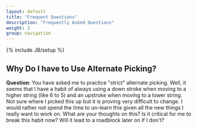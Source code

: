 ```yaml
---
layout: default
title: "Frequent Questions"
description: "Frequently Asked Questions"
weight: 3
group: navigation
---
```

{% include JB/setup %}

## Why Do I have to Use Alternate Picking?

**Question**: You have asked me to practice "strict" alternate picking. Well, it seems that I have a habit of always using a down stroke when moving to a higher string (like 6 to 5) and an upstroke when moving to a lower string. Not sure where I picked this up but it is proving very difficult to change. I would rather not spend the time to un-learn this given all the new things I really want to work on.  What are your thoughts on this? Is it critical for me to break this habit now? Will it lead to a roadblock later on if I don't?
